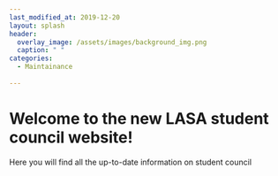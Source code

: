 ```yaml
---
last_modified_at: 2019-12-20
layout: splash
header:
  overlay_image: /assets/images/background_img.png
  caption: " "
categories:
  - Maintainance
 
---
```


# Welcome to the new LASA student council website!
Here you will find all the up-to-date information on student council

